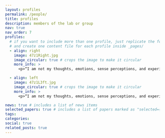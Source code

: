 ```yaml
---
layout: profiles
permalink: /people/
title: profiles
description: members of the lab or group
nav: true
nav_order: 7
profiles:
  # if you want to include more than one profile, just replicate the following block
  # and create one content file for each profile inside _pages/
  - align: right
    image: 47z1Right.jpg
    image_circular: true # crops the image to make it circular
    more_info: >
      <p>“I am not my thoughts, emotions, sense perceptions, and experiences. I am not the content of my life. I am Life. I am the space in which all things happen. I am consciousness. I am the Now. I Am.</p>

  - align: left
    image: 47z1L3ft.jpg
    image_circular: true # crops the image to make it circular
    more_info: >
      <p>“I am not my thoughts, emotions, sense perceptions, and experiences. I am not the content of my life. I am Life. I am the space in which all things happen. I am consciousness. I am the Now. I Am.</p>

news: true # includes a list of news items
selected_papers: true # includes a list of papers marked as "selected={true}"
tags:
categories:
social: true
related_posts: true
---
```


